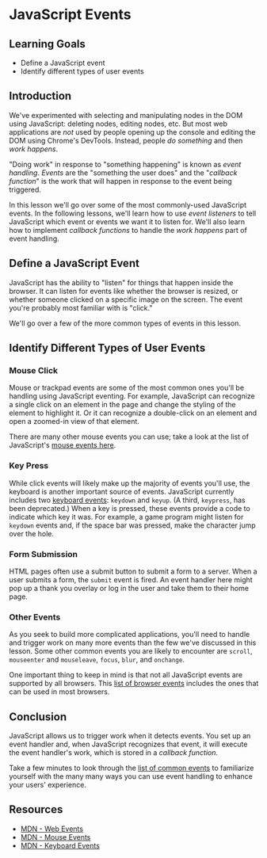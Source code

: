 # JavaScript Events

## Learning Goals

* Define a JavaScript event
* Identify different types of user events

## Introduction

We've experimented with selecting and manipulating nodes in the DOM using
JavaScript: deleting nodes, editing nodes, etc. But most web applications are
_not_ used by people opening up the console and editing the DOM using Chrome's
DevTools. Instead, people _do something_ and then _work happens_.

"Doing work" in response to "something happening" is known as _event handling_.
_Events_ are the "something the user does" and the "_callback function_" is the
work that will happen in response to the event being triggered.

In this lesson we'll go over some of the most commonly-used JavaScript events.
In the following lessons, we'll learn how to use _event listeners_ to tell
JavaScript which event or events we want it to listen for. We'll also learn how
to implement _callback functions_ to handle the _work happens_ part of event
handling.

## Define a JavaScript Event

JavaScript has the ability to "listen" for things that happen inside the
browser. It can listen for events like whether the browser is resized, or
whether someone clicked on a specific image on the screen. The event you're
probably most familiar with is "click."

We'll go over a few of the more common types of events in this lesson.

## Identify Different Types of User Events

### Mouse Click

Mouse or trackpad events are some of the most common ones you'll be handling
using JavaScript eventing. For example, JavaScript can recognize a single click
on an element in the page and change the styling of the element to highlight it.
Or it can recognize a double-click on an element and open a zoomed-in view of
that element.

There are many other mouse events you can use; take a look at the list of
JavaScript's [mouse events here][mouse].

### Key Press

While click events will likely make up the majority of events you'll use, the
keyboard is another important source of events. JavaScript currently includes
two [keyboard events][keyboard]: `keydown` and `keyup`. (A third, `keypress`,
has been deprecated.) When a key is pressed, these events provide a code to
indicate which key it was. For example, a game program might listen for
`keydown` events and, if the space bar was pressed, make the character jump over
the hole.

### Form Submission

HTML pages often use a submit button to submit a form to a server. When a user
submits a form, the `submit` event is fired. An event handler here might pop up
a thank you overlay or log in the user and take them to their home page.

### Other Events

As you seek to build more complicated applications, you'll need to handle and
trigger work on many more events than the few we've discussed in this lesson.
Some other common events you are likely to encounter are `scroll`, `mouseenter`
and `mouseleave`, `focus`, `blur`,  and `onchange`.

One important thing to keep in mind is that not all JavaScript events are
supported by all browsers. This [list of browser events][list] includes the ones
that can be used in most browsers.

## Conclusion

JavaScript allows us to trigger work when it detects events. You set up an event
handler and, when JavaScript recognizes that event, it will execute the event
handler's work, which is stored in a _callback function_.

Take a few minutes to look through the [list of common events][list] to
familiarize yourself with the many many ways you can use event handling to
enhance your users' experience.

## Resources

* [MDN - Web Events][MDN]
* [MDN - Mouse Events][mouse]
* [MDN - Keyboard Events][keyboard]

[mouse]: https://developer.mozilla.org/en-US/docs/Web/API/Element#mouse_events
[keyboard]: https://developer.mozilla.org/en-US/docs/Web/API/Element#keyboard_events
[list]: https://developer.mozilla.org/en-US/docs/Web/Events#standard_events
[MDN]: https://developer.mozilla.org/en-US/docs/Web/Events
